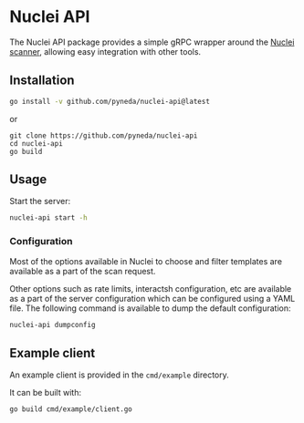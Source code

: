 # Nuclei API

The Nuclei API package provides a simple gRPC wrapper around the [Nuclei scanner](https://github.com/projectdiscovery/nuclei), allowing easy integration with other tools.


## Installation

```bash
go install -v github.com/pyneda/nuclei-api@latest
```

or

```
git clone https://github.com/pyneda/nuclei-api
cd nuclei-api
go build
```


## Usage

Start the server:

```bash
nuclei-api start -h
```

### Configuration

Most of the options available in Nuclei to choose and filter templates are available as a part of the scan request.

Other options such as rate limits, interactsh configuration, etc are available as a part of the server configuration which can be configured using a YAML file. The following command is available to dump the default configuration:

```bash
nuclei-api dumpconfig
```

## Example client

An example client is provided in the `cmd/example` directory. 

It can be built with:

```bash
go build cmd/example/client.go
```
